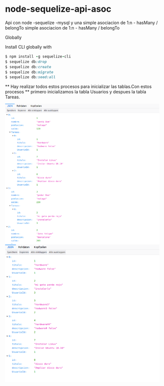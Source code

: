 # node-sequelize-api-asoc
Api con node -sequelize -mysql y una simple asociacion de 1:n - hasMany / belongTo
simple asociacion de 1:n  - hasMany / belongTo

Globally

Install CLI globally with
```ruby
$ npm install -g sequelize-cli
$ sequelize db:drop
$ sequelize db:create
$ sequelize db:migrate
$ sequelize db:seed:all
```
** Hay realizar todos estos procesos para inicializar las tablas.Con estos procesos
** primero inicializamos  la tabla Usuarios y despues la tabla Tareas.


![Alt text](sequelize-api.png)
![Alt text](sequelize-api2.png)
